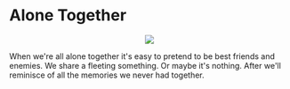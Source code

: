 # Alone Together

<p align="center">
    <img src="/img/subway.jpg">
</p>

When we're all alone together it's easy to pretend to be best friends and enemies.  We share a fleeting something.  Or maybe it's nothing.  After we'll reminisce of all the memories we never had together.
